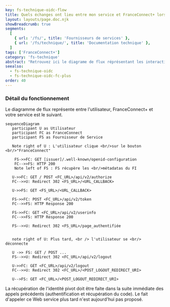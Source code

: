 ```yaml
---
key: fs-technique-oidc-flow
title: Quels échanges ont lieu entre mon service et FranceConnect+ lors d'une cinématique ?
layout: layouts/page.doc.njk
showBreadcrumb: true
segments:
  [
    { url: '/fs/', title: 'Fournisseurs de services' },
    { url: '/fs/technique/', title: 'Documentation technique' },
  ]
tags: ['FranceConnect+']
category: 'fs-technique'
abstract: "Retrouvez ici le diagrame de flux réprésentant les interactions en l'utilisateur, FranceConnect+ et votre fournisseur de service."
seealso:
  - fs-technique-oidc
  - fs-technique-oidc-fc-plus
order: 40
---
```


### Détail du fonctionnement

Le diagramme de flux représente entre l'utilisateur, FranceConnect+ et votre service est le suivant.

```mermaid
sequenceDiagram
   participant U as Utilisateur
   participant FC as FranceConnect
   participant FS as Fournisseur de Service

   Note right of U : L'utilisateur clique <br/>sur le bouton <br/>"FranceConnect"

    FS->>FC: GET [issuer]/.well-known/openid-configuration
    FC-->>FS: HTTP 200
    Note left of FS : FS récupère les <br/>métadatas du FI

   U->>FC: GET / POST <FC_URL>/api/v2/authorize
   FC-->>U: Redirect 302 <FS_URL>/<URL_CALLBACK>

   U->>FS: GET <FS_URL>/<URL_CALLBACK>

   FS->>FC: POST <FC_URL>/api/v2/token
   FC-->>FS: HTTP Response 200

   FS->>FC: GET <FC_URL>/api/v2/userinfo
   FC-->>FS: HTTP Response 200

   FS-->>U: Redirect 302 <FS_URL>/page_authentifiée


   note right of U: Plus tard, <br /> l'utilisateur se <br/> déconnecte

   U ->> FS: GET / POST ...
   FS-->>U: Redirect 302 <FC_URL>/api/v2/logout

   U->>FC: GET <FC_URL>/api/v2/logout
   FC-->>U: Redirect 302 <FC_URL>/<POST_LOGOUT_REDIRECT_URI>

   U-->FS: GET <FC_URL>/<POST_LOGOUT_REDIRECT_URI>

```

La récupération de l'identité pivot doit être faite dans la suite immédiate des appels précédents (authentification et récupération du code). Le fait d'appeler ce Web service plus tard n'est aujourd'hui pas proposé.

